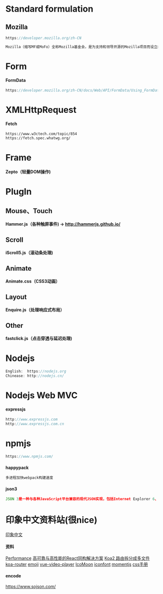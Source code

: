 # Standard formulation

## Mozilla
```javascript
https://developer.mozilla.org/zh-CN

Mozilla（缩写MF或MoFo）全称Mozilla基金会，是为支持和领导开源的Mozilla项目而设立的一个非营利组织。该组织制定管理开发政策，经营关键基础组织并管理商标及其他知识产权。
```

# Form
#### FormData
```javascript
https://developer.mozilla.org/zh-CN/docs/Web/API/FormData/Using_FormData_Objects
```

# XMLHttpRequest
#### Fetch
```
https://www.w3ctech.com/topic/854
https://fetch.spec.whatwg.org/
```

# Frame
#### Zepto（轻量DOM操作)

# PlugIn
## Mouse、Touch
#### Hammer.js（各种触屏事件) -> http://hammerjs.github.io/

## Scroll
#### iScroll5.js（滚动条处理)

## Animate
#### Animate.css（CSS3动画）

## Layout
#### Enquire.js（处理响应式布局）

## Other
#### fastclick.js（点击穿透与延迟处理)

# Nodejs
```javascript
English:  https://nodejs.org
Chinease: http://nodejs.cn/
```
# Nodejs Web MVC
#### expressjs
```javascript
http://www.expressjs.com
http://www.expressjs.com.cn
```

# npmjs
```javascript
https://www.npmjs.com/
```

#### happypack
```javascript
多进程加快webpack构建速度
```

#### json3
```javascript
JSON 3是一种与各种JavaScript平台兼容的现代JSON实现，包括Internet Explorer 6、Opera 7、Safari 2和Netscape 6。
```
# 印象中文资料站(很nice)
[印象中文](https://docschina.org/)

#### 资料
[Performance](https://www.cnblogs.com/bldxh/p/6857324.html)
[高可靠与高性能的React同构解决方案](https://github.com/alibaba/beidou/blob/master/packages/beidou-docs/articles/high-performance-isomorphic-app.md)
[Koa2 路由拆分成多文件](https://www.jianshu.com/p/4a8654b69576)
[koa-router](https://github.com/ZijianHe/koa-router#module_koa-router)
[emoji](https://apps.timwhitlock.info/emoji/tables/unicode#block-6b-additional-transport-and-map-symbols)
[vue-video-player](https://surmon-china.github.io/vue-video-player/)
[IcoMoon](https://icomoon.io/app/#/select)
[iconfont](https://www.iconfont.cn/)
[momentjs](http://momentjs.cn/docs/#/get-set/)
[css手册](http://phpstudy.php.cn/css3/)

#### encode
https://www.sojson.com/
